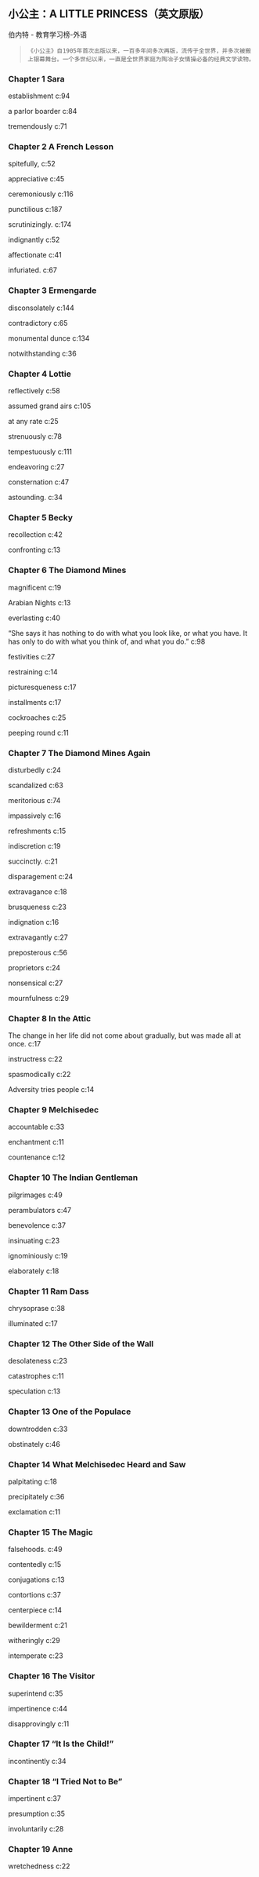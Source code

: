 ## 小公主：A LITTLE PRINCESS（英文原版）

伯内特  -  教育学习榜-外语

>     《小公主》自1905年首次出版以来，一百多年间多次再版，流传于全世界，并多次被搬上银幕舞台。一个多世纪以来，一直是全世界家庭为陶冶子女情操必备的经典文学读物。


### Chapter 1 Sara

establishment c:94

a parlor boarder c:84

tremendously c:71

### Chapter 2 A French Lesson

spitefully, c:52

appreciative c:45

ceremoniously c:116

punctilious c:187

scrutinizingly. c:174

indignantly c:52

affectionate c:41

infuriated. c:67

### Chapter 3 Ermengarde

disconsolately c:144

contradictory c:65

monumental dunce c:134

notwithstanding c:36

### Chapter 4 Lottie

reflectively c:58

assumed grand airs c:105

at any rate c:25

strenuously c:78

tempestuously c:111

endeavoring c:27

consternation c:47

astounding. c:34

### Chapter 5 Becky

recollection c:42

confronting c:13

### Chapter 6 The Diamond Mines

magnificent c:19

Arabian Nights c:13

everlasting c:40

“She says it has nothing to do with what you look like, or what you have. It has only to do with what you think of, and what you do.” c:98

festivities c:27

restraining c:14

picturesqueness c:17

installments c:17

cockroaches c:25

peeping round c:11

### Chapter 7 The Diamond Mines Again

disturbedly c:24

scandalized c:63

meritorious c:74

impassively c:16

refreshments c:15

indiscretion c:19

succinctly. c:21

disparagement c:24

extravagance c:18

brusqueness c:23

indignation c:16

extravagantly c:27

preposterous c:56

proprietors c:24

nonsensical c:27

mournfulness c:29

### Chapter 8 In the Attic

The change in her life did not come about gradually, but was made all at once. c:17

instructress c:22

spasmodically c:22

Adversity tries people c:14

### Chapter 9 Melchisedec

accountable c:33

enchantment c:11

countenance c:12

### Chapter 10 The Indian Gentleman

pilgrimages c:49

perambulators c:47

benevolence c:37

insinuating c:23

ignominiously c:19

elaborately c:18

### Chapter 11 Ram Dass

chrysoprase c:38

illuminated c:17

### Chapter 12 The Other Side of the Wall

desolateness c:23

catastrophes c:11

speculation c:13

### Chapter 13 One of the Populace

downtrodden c:33

obstinately c:46

### Chapter 14 What Melchisedec Heard and Saw

palpitating c:18

precipitately c:36

exclamation c:11

### Chapter 15 The Magic

falsehoods. c:49

contentedly c:15

conjugations c:13

contortions c:37

centerpiece c:14

bewilderment c:21

witheringly c:29

intemperate c:23

### Chapter 16 The Visitor

superintend c:35

impertinence c:44

disapprovingly c:11

### Chapter 17 “It Is the Child!”

incontinently c:34

### Chapter 18 “I Tried Not to Be”

impertinent c:37

presumption c:35

involuntarily c:28

### Chapter 19 Anne

wretchedness c:22